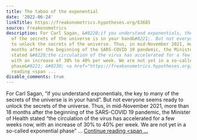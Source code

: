 ```yaml
---
title: The taboo of the exponential
date: '2022-06-24'
linkTitle: https://freakonometrics.hypotheses.org/63685
source: Freakonometrics
description: For Carl Sagan, &#8220;if you understand exponentials, the key to many
  of the secrets of the universe is in your hand&#8221;. But not everyone seems ready
  to unlock the secrets of the universe. Thus, in mid-November 2021, more than 18
  months after the beginning of the SARS-COVID 19 pandemic, the Minister of Health
  stated &#8220;the circulation of the virus has accelerated for a few weeks now,
  with an increase of 30% to 40% per week. We are not yet in a so-called exponential
  phase&#8221; &#8230; <a href="https://freakonometrics.hypotheses.org/63685" class="more-link">Continue
  reading <span ...
disable_comments: true
---
```

For Carl Sagan, &#8220;if you understand exponentials, the key to many of the secrets of the universe is in your hand&#8221;. But not everyone seems ready to unlock the secrets of the universe. Thus, in mid-November 2021, more than 18 months after the beginning of the SARS-COVID 19 pandemic, the Minister of Health stated &#8220;the circulation of the virus has accelerated for a few weeks now, with an increase of 30% to 40% per week. We are not yet in a so-called exponential phase&#8221; &#8230; <a href="https://freakonometrics.hypotheses.org/63685" class="more-link">Continue reading <span ...